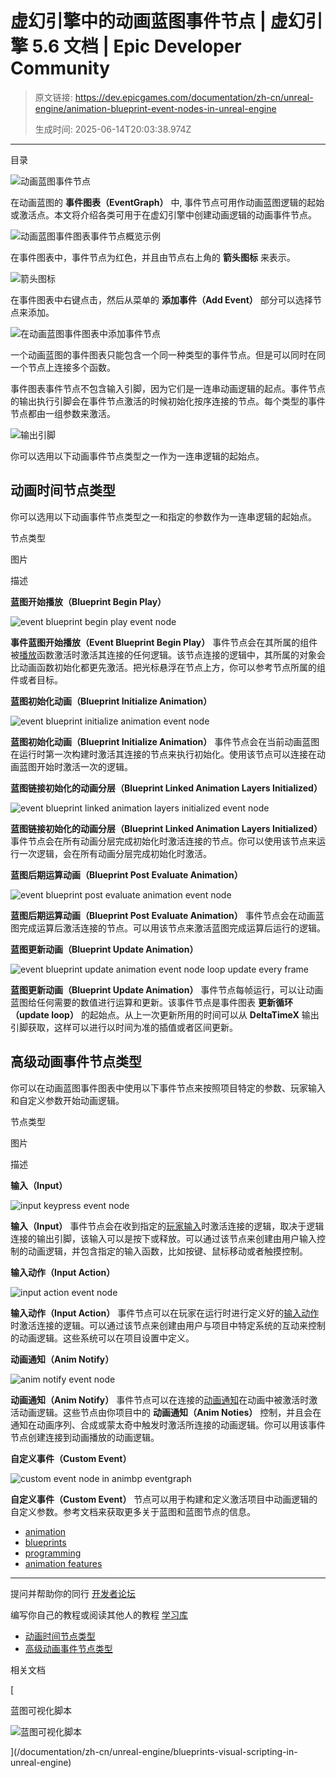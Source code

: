 # 虚幻引擎中的动画蓝图事件节点 | 虚幻引擎 5.6 文档 | Epic Developer Community

> 原文链接: https://dev.epicgames.com/documentation/zh-cn/unreal-engine/animation-blueprint-event-nodes-in-unreal-engine
> 
> 生成时间: 2025-06-14T20:03:38.974Z

---

目录

![动画蓝图事件节点](https://dev.epicgames.com/community/api/documentation/image/39d7541c-659e-4996-bb96-34fd0ac05369?resizing_type=fill&width=1920&height=335)

在动画蓝图的 **事件图表（EventGraph）** 中, 事件节点可用作动画蓝图逻辑的起始或激活点。本文将介绍各类可用于在虚幻引擎中创建动画逻辑的动画事件节点。

![动画蓝图事件图表事件节点概览示例](https://d1iv7db44yhgxn.cloudfront.net/documentation/images/a55b75fe-11c9-486e-ace5-3562e9af2e19/overview.png)

在事件图表中，事件节点为红色，并且由节点右上角的 **箭头图标** 来表示。

![箭头图标](https://d1iv7db44yhgxn.cloudfront.net/documentation/images/73b575a4-ce77-4e4a-b704-cedde9ee5b3b/arrowicon.png)

在事件图表中右键点击，然后从菜单的 **添加事件（Add Event）** 部分可以选择节点来添加。

![在动画蓝图事件图表中添加事件节点](https://d1iv7db44yhgxn.cloudfront.net/documentation/images/e93b5d3d-53ef-434e-b576-8383b869b4a2/addeventnode.png)

一个动画蓝图的事件图表只能包含一个同一种类型的事件节点。但是可以同时在同一个节点上连接多个函数。

事件图表事件节点不包含输入引脚，因为它们是一连串动画逻辑的起点。事件节点的输出执行引脚会在事件节点激活的时候初始化按序连接的节点。每个类型的事件节点都由一组参数来激活。

![输出引脚](https://d1iv7db44yhgxn.cloudfront.net/documentation/images/054df30b-5b28-43d6-bd9a-06695ac1978f/outputpin.png)

你可以选用以下动画事件节点类型之一作为一连串逻辑的起始点。

## 动画时间节点类型

你可以选用以下动画事件节点类型之一和指定的参数作为一连串逻辑的起始点。

节点类型

图片

描述

**蓝图开始播放（Blueprint Begin Play）**

![event blueprint begin play event node](https://d1iv7db44yhgxn.cloudfront.net/documentation/images/18a6595f-2acc-44ac-99ca-d2aef1bb5f2b/beginplay.png)

**事件蓝图开始播放（Event Blueprint Begin Play）** 事件节点会在其所属的组件被[播放](/documentation/zh-cn/unreal-engine/playing-and-simulating-in-unreal-engine)函数激活时激活其连接的任何逻辑。该节点连接的逻辑中，其所属的对象会比动画函数初始化都更先激活。把光标悬浮在节点上方，你可以参考节点所属的组件或者目标。

**蓝图初始化动画（Blueprint Initialize Animation）**

![event blueprint initialize animation event node](https://d1iv7db44yhgxn.cloudfront.net/documentation/images/6331aa87-e91c-4aef-aad3-597cbbcd6e4e/bpinit.png)

**蓝图初始化动画（Blueprint Initialize Animation）** 事件节点会在当前动画蓝图在运行时第一次构建时激活其连接的节点来执行初始化。使用该节点可以连接在动画蓝图开始时激活一次的逻辑。

**蓝图链接初始化的动画分层（Blueprint Linked Animation Layers Initialized）**

![event blueprint linked animation layers initialized event node](https://d1iv7db44yhgxn.cloudfront.net/documentation/images/ba6d4c51-3d44-4d72-8eac-398b4522965e/linkedaniminit.png)

**蓝图链接初始化的动画分层（Blueprint Linked Animation Layers Initialized）** 事件节点会在所有动画分层完成初始化时激活连接的节点。你可以使用该节点来运行一次逻辑，会在所有动画分层完成初始化时激活。

**蓝图后期运算动画（Blueprint Post Evaluate Animation）**

![event blueprint post evaluate animation event node](https://d1iv7db44yhgxn.cloudfront.net/documentation/images/459f8858-e44d-4751-991d-2bf9834670fa/postevaluate.png)

**蓝图后期运算动画（Blueprint Post Evaluate Animation）** 事件节点会在动画蓝图完成运算后激活连接的节点。可以用该节点来激活蓝图完成运算后运行的逻辑。

**蓝图更新动画（Blueprint Update Animation）**

![event blueprint update animation event node loop update every frame](https://d1iv7db44yhgxn.cloudfront.net/documentation/images/0b6a7f47-1e4b-400a-bbb6-e5972fefcb38/updateanim.png)

**蓝图更新动画（Blueprint Update Animation）** 事件节点每帧运行，可以让动画蓝图给任何需要的数值进行运算和更新。该事件节点是事件图表 **更新循环（update loop）** 的起始点。从上一次更新所用的时间可以从 **DeltaTimeX** 输出引脚获取，这样可以进行以时间为准的插值或者区间更新。

## 高级动画事件节点类型

你可以在动画蓝图事件图表中使用以下事件节点来按照项目特定的参数、玩家输入和自定义参数开始动画逻辑。

节点类型

图片

描述

**输入（Input）**

![input keypress event node](https://d1iv7db44yhgxn.cloudfront.net/documentation/images/4d7fa4ca-fa3a-483e-aa1a-0c42b9fda5c1/keypress.png)

**输入（Input）** 事件节点会在收到指定的[玩家输入](/documentation/zh-cn/unreal-engine/input-in-unreal-engine)时激活连接的逻辑，取决于逻辑连接的输出引脚，该输入可以是按下或释放。可以通过该节点来创建由用户输入控制的动画逻辑，并包含指定的输入函数，比如按键、鼠标移动或者触摸控制。

**输入动作（Input Action）**

![input action event node](https://d1iv7db44yhgxn.cloudfront.net/documentation/images/9dc53ff5-923b-494a-9151-5790c1d0ed39/action.png)

**输入动作（Input Action）** 事件节点可以在玩家在运行时进行定义好的[输入动作](/documentation/zh-cn/unreal-engine/input-in-unreal-engine)时激活连接的逻辑。可以通过该节点来创建由用户与项目中特定系统的互动来控制的动画逻辑。这些系统可以在项目设置中定义。

**动画通知（Anim Notify）**

![anim notify event node](https://d1iv7db44yhgxn.cloudfront.net/documentation/images/78987158-8ec2-454d-bee4-02e63546507f/notify.png)

**动画通知（Anim Notify）** 事件节点可以在连接的[动画通知](/documentation/zh-cn/unreal-engine/animation-notifies-in-unreal-engine)在动画中被激活时激活动画逻辑。这些节点由你项目中的 **动画通知（Anim Noties）** 控制，并且会在通知在动画序列、合成或蒙太奇中触发时激活所连接的动画逻辑。你可以用该事件节点创建连接到动画播放的动画逻辑。

**自定义事件（Custom Event）**

![custom event node in animbp eventgraph](https://d1iv7db44yhgxn.cloudfront.net/documentation/images/a691bd0d-d499-4880-a4e1-1a9cba9c0bbc/customevent.png)

**自定义事件（Custom Event）** 节点可以用于构建和定义激活项目中动画逻辑的自定义参数。参考[](/documentation/404)文档来获取更多关于蓝图和蓝图节点的信息。

-   [animation](https://dev.epicgames.com/community/search?query=animation)
-   [blueprints](https://dev.epicgames.com/community/search?query=blueprints)
-   [programming](https://dev.epicgames.com/community/search?query=programming)
-   [animation features](https://dev.epicgames.com/community/search?query=animation%20features)

* * *

提问并帮助你的同行 [开发者论坛](https://forums.unrealengine.com/categories?tag=unreal-engine)

编写你自己的教程或阅读其他人的教程 [学习库](https://dev.epicgames.com/community/unreal-engine/learning)

-   [动画时间节点类型](/documentation/zh-cn/unreal-engine/animation-blueprint-event-nodes-in-unreal-engine#%E5%8A%A8%E7%94%BB%E6%97%B6%E9%97%B4%E8%8A%82%E7%82%B9%E7%B1%BB%E5%9E%8B)
-   [高级动画事件节点类型](/documentation/zh-cn/unreal-engine/animation-blueprint-event-nodes-in-unreal-engine#%E9%AB%98%E7%BA%A7%E5%8A%A8%E7%94%BB%E4%BA%8B%E4%BB%B6%E8%8A%82%E7%82%B9%E7%B1%BB%E5%9E%8B)

相关文档

[

蓝图可视化脚本

![蓝图可视化脚本](https://dev.epicgames.com/community/api/documentation/image/a7cce2f7-f09a-4340-b3f4-2a5d4823bc46?resizing_type=fit&width=160&height=92)

](/documentation/zh-cn/unreal-engine/blueprints-visual-scripting-in-unreal-engine)